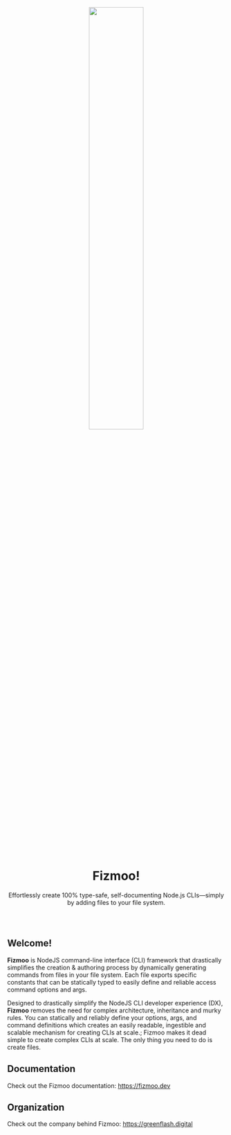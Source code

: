 <div align="center" style="padding-bottom: 30px">
  <img align="center" width="50%" src="./packages/fizmoo/public/fizmoo-logo.png" style="margin: 0 auto;"/>
  <h1>Fizmoo!</h1>
  <p>Effortlessly create 100% type-safe, self-documenting Node.js CLIs—simply by adding files to your file system.</p>
</div >

## Welcome!

**Fizmoo** is NodeJS command-line interface (CLI) framework that drastically simplifies the creation & authoring process by dynamically generating commands from files in your file system. Each file exports specific constants that can be statically typed to easily define and reliable access command options and args.

Designed to drastically simplify the NodeJS CLI developer experience (DX), **Fizmoo** removes the need for complex architecture, inheritance and murky rules. You can statically and reliably define your options, args, and command definitions which creates an easily readable, ingestible and scalable mechanism for creating CLIs at scale.; Fizmoo makes it dead simple to create complex CLIs at scale. The only thing you need to do is create files.

## Documentation

Check out the Fizmoo documentation: https://fizmoo.dev

## Organization

Check out the company behind Fizmoo: https://greenflash.digital

